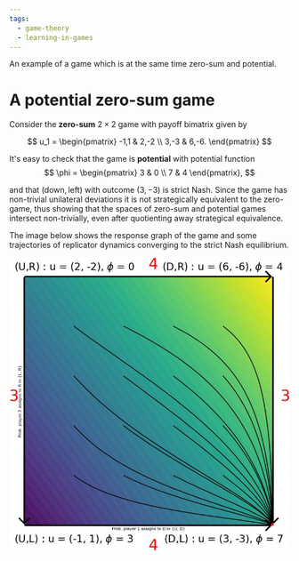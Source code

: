```yaml
---
tags:
  - game-theory
  - learning-in-games
---
```


An example of a game which is at the same time zero-sum and potential.

# A potential zero-sum game

Consider the **zero-sum** $2\times 2$ game with payoff bimatrix given by

$$
u_1 = \begin{pmatrix}
-1,1 & 2,-2 \\
3,-3 & 6,-6.
\end{pmatrix}
$$

It's easy to check that the game is **potential** with potential function
$$
\phi = \begin{pmatrix}
3 & 0 \\
7 & 4
\end{pmatrix},
$$

and that $(\text{down}, \text{left})$ with outcome $(3, -3)$ is strict Nash. Since the game has non-trivial unilateral deviations it is not strategically equivalent to the zero-game, thus showing that the spaces of zero-sum and potential games intersect non-trivially, even after quotienting away strategical equivalence.

The image below shows the response graph of the game and some trajectories of replicator dynamics converging to the strict Nash equilibrium.

![potential_zero_sum](./../images/potential_zero_sum.jpg)

